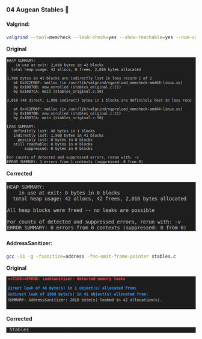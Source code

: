 ### 04 Augean Stables :ox:

#### Valgrind:

```bash
valgrind --tool=memcheck --leak-check=yes --show-reachable=yes --num-callers=20 --track-fds=yes ./a.out
```
**Original**

![stables_original](https://github.com/akovalyo/42sv_Hercules/blob/master/04_Augean_Stables/scr/stables_1.png?raw=true)

**Corrected**

![!stables_corrected](https://github.com/akovalyo/42sv_Hercules/blob/master/04_Augean_Stables/scr/stables_2.png?raw=true)

#### AddressSanitizer:

```bash
gcc -O1 -g -fsanitize=address -fno-omit-frame-pointer stables.c
```
**Original**

![stables_original](https://github.com/akovalyo/42sv_Hercules/blob/master/04_Augean_Stables/scr/stables_3.png?raw=true)

**Corrected**

![!stables_corrected](https://github.com/akovalyo/42sv_Hercules/blob/master/04_Augean_Stables/scr/stables_4.png?raw=true)